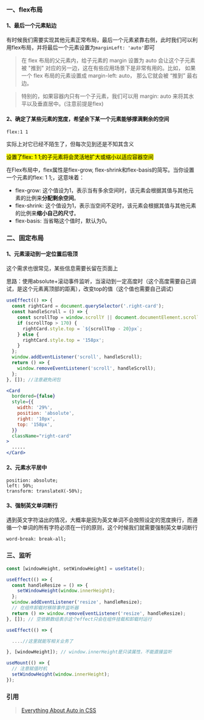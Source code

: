 ### 一、flex布局

#### 1、最后一个元素贴边

有时候我们需要实现其他元素正常布局，最后一个元素紧靠右侧，此时我们可以利用flex布局，并将最后一个元素设置为`marginLeft: 'auto'`即可

> 在 flex 布局的父元素内，给子元素的 margin 设置为 auto 会让这个子元素被 "推到" 对应的另一边，这在有些应用场景下是非常有用的。比如， 如果一个 flex 布局的元素设置成 margin-left: auto， 那么它就会被 “推到” 最右边。

> 特别的，如果容器内只有一个子元素，我们可以用 margin: auto 来将其水平以及垂直居中。(注意前提是flex)

#### 2、确定了某些元素的宽度，希望余下某一个元素能够撑满剩余的空间

`flex:1 1`

实际上对它已经不陌生了，但每次见到还是不知其含义

<mark>设置了flex: 1 1;的子元素将会灵活地扩大或缩小以适应容器空间</mark>

在Flex布局中，flex属性是flex-grow, flex-shrink和flex-basis的简写。当你设置一个元素的flex: 1 1;，这意味着：

- flex-grow: 这个值设为1，表示当有多余空间时，该元素会根据其值与其他元素的比例来**分配剩余空间**。
- flex-shrink: 这个值设为1，表示当空间不足时，该元素会根据其值与其他元素的比例来**缩小自己的尺寸**。
- flex-basis: 当省略这个值时，默认为0。

### 二、固定布局

#### 1、元素滚动到一定位置后吸顶

这个需求也很常见，某些信息需要长留在页面上

思路：使用absolute+滚动事件监听，当滚动到一定高度时（这个高度需要自己调试，是这个元素离顶部的距离），改变top的值（这个值也需要自己调试）

```js
useEffect(() => {
  const rightCard = document.querySelector('.right-card');
  const handleScroll = () => {
    const scrollTop = window.scrollY || document.documentElement.scrollTop;
    if (scrollTop > 170) {
      rightCard.style.top = `${scrollTop - 20}px`;
    } else {
      rightCard.style.top = '158px';
    }
  };
  window.addEventListener('scroll', handleScroll);
  return () => {
    window.removeEventListener('scroll', handleScroll);
  };
}, []); //注意避免闭包
```

```jsx
<Card
  bordered={false}
  style={{
    width: '29%',
    position: 'absolute',
    right: '10px',
    top: '158px',
  }}
  className="right-card"
>
  .....
</Card>
```

#### 2、元素水平居中

```less
position: absolute;
left: 50%;
transform: translateX(-50%);
```

#### 3、强制英文单词断行

遇到英文字符溢出的情况，大概率是因为英文单词不会按照设定的宽度换行，而遵循一个单词的所有字符必须在一行的原则，这个时候我们就需要强制英文单词断行

```less
word-break: break-all;
```

### 三、监听

```js
const [windowHeight, setWindowHeight] = useState();

useEffect(() => {
  const handleResize = () => {
    setWindowHeight(window.innerHeight);
  };
  window.addEventListener('resize', handleResize);
  // 在组件卸载时移除事件监听器
  return () => window.removeEventListener('resize', handleResize);
}, []); // 空依赖数组表示这个effect只会在组件挂载和卸载时运行

useEffect(() => {

  ....//这里就能写相关业务了

}, [windowHeight]); // window.innerHeight是只读属性，不能直接监听

useMount(() => {
  // 注意赋值时机
  setWindowHeight(window.innerHeight);
});
```

### 引用

> [Everything About Auto in CSS](https://ishadeed.com/article/auto-css/)
